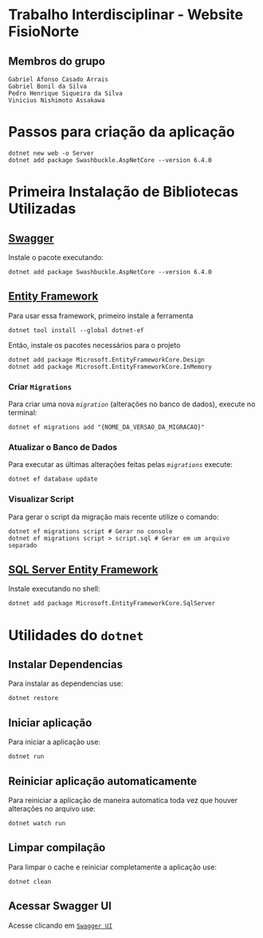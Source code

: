 # Trabalho Interdisciplinar - Website FisioNorte
## Membros do grupo
```
Gabriel Afonso Casado Arrais 
Gabriel Bonil da Silva
Pedro Henrique Siqueira da Silva 
Vinicius Nishimoto Assakawa
```

# Passos para criação da aplicação
```
dotnet new web -o Server
dotnet add package Swashbuckle.AspNetCore --version 6.4.0 
```

# Primeira Instalação de Bibliotecas Utilizadas
## [Swagger](https://www.nuget.org/packages/Swashbuckle.AspNetCore)
Instale o pacote executando:
```console
dotnet add package Swashbuckle.AspNetCore --version 6.4.0
```

## [Entity Framework](https://www.nuget.org/packages/EntityFramework)
Para usar essa framework, primeiro instale a ferramenta
```console
dotnet tool install --global dotnet-ef 
```
Então, instale os pacotes necessários para o projeto
```
dotnet add package Microsoft.EntityFrameworkCore.Design  
dotnet add package Microsoft.EntityFrameworkCore.InMemory
```
### Criar `Migrations`
Para criar uma nova *`migration`* (alterações no banco de dados), execute no terminal:
```shell
dotnet ef migrations add "{NOME_DA_VERSAO_DA_MIGRACAO}"
```

### Atualizar o Banco de Dados
Para executar as últimas alterações feitas pelas *`migrations`* execute:
```shell
dotnet ef database update
```

### Visualizar Script
Para gerar o script da migração mais recente utilize o comando:
```shell
dotnet ef migrations script # Gerar no console
dotnet ef migrations script > script.sql # Gerar em um arquivo separado
```

## [SQL Server Entity Framework](https://www.nuget.org/packages/Microsoft.EntityFrameworkCore.SqlServer/)
Instale executando no shell:
```dotnet
dotnet add package Microsoft.EntityFrameworkCore.SqlServer
```

# Utilidades do `dotnet`
## Instalar Dependencias
Para instalar as dependencias use:
```console
dotnet restore
```

## Iniciar aplicação
Para iniciar a aplicação use:
```console
dotnet run 
```

## Reiniciar aplicação automaticamente
Para reiniciar a aplicação de maneira automatica toda vez que houver alterações no arquivo use:
```console
dotnet watch run
```

## Limpar compilação
Para limpar o cache e reiniciar completamente a aplicação use:
```console
dotnet clean
```

## Acessar Swagger UI
Acesse clicando em [`Swagger UI`](https://localhost:5105/swagger)

